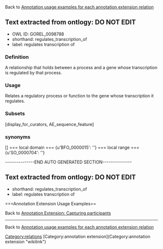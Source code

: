Back to [Annotation usage examples for each annotation extension relation](http://wiki.geneontology.org/index.php/Annotation_usage_examples_for_each_annotation_extension_relation)

## Text extracted from ontlogy: DO NOT EDIT
* OWL ID: GOREL_0098788
* shorthand: regulates_transcription_of
* label: regulates transcription of
### Definition
A relationship that holds between a process and a gene whose transcription is regulated by that process.
### Usage
Relates a regulatory process or function to the gene whose transcription it regulates.
### Subsets
[display_for_curators, AE_sequence_feature]
### synonyms
[]
=== local domain ===
{u'BFO_0000015': ''}
=== local range ===
{u'SO_0000704': ''}

---------------END AUTO GENERATED SECTION---------------


Text extracted from ontlogy: DO NOT EDIT
----------------------------------------

-   shorthand: regulates\_transcription\_of
-   label: regulates transcription of

===Annotation Extension Usage Examples==

Back to [Annotation Extension: Capturing participants](http://wiki.geneontology.org/index.php/Annotation_Extension:_Capturing_participants)

------------------------------------------------------------------------

Back to [Annotation usage examples for each annotation extension relation](http://wiki.geneontology.org/index.php/Annotation_usage_examples_for_each_annotation_extension_relation)

<Category:relations> [Category:annotation extension](Category:annotation extension "wikilink")
